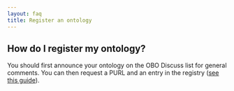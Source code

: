 ```yaml
---
layout: faq
title: Register an ontology
---
```


## How do I register my ontology?

You should first announce your ontology on the OBO Discuss list for general comments. You can then request a PURL and an entry in the registry ([see this guide](/docs/Policy_for_OBO_namespace_and_associated_PURL_requests.html)).



